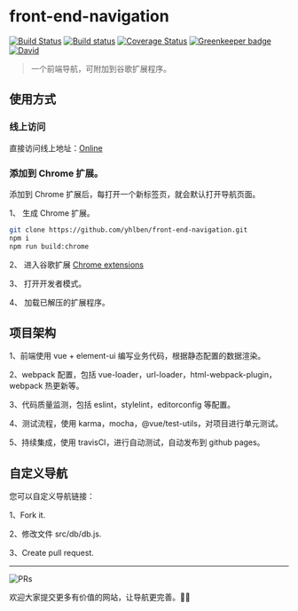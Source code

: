 # front-end-navigation

[![Build Status](https://travis-ci.com/yhlben/front-end-navigation.svg?branch=master)](https://travis-ci.com/yhlben/front-end-navigation)
[![Build status](https://ci.appveyor.com/api/projects/status/jxfwfppagyy4hmi7/branch/master?svg=true)](https://ci.appveyor.com/project/yhlben/front-end-navigation/branch/master)
[![Coverage Status](https://coveralls.io/repos/github/yhlben/front-end-navigation/badge.svg)](https://coveralls.io/github/yhlben/front-end-navigation) [![Greenkeeper badge](https://badges.greenkeeper.io/yhlben/front-end-navigation.svg)](https://greenkeeper.io/)
[![David](https://img.shields.io/david/yhlben/front-end-navigation.svg)](https://david-dm.org/yhlben/front-end-navigation)

> 一个前端导航，可附加到谷歌扩展程序。

## 使用方式

### 线上访问

直接访问线上地址：[Online](https://yhlben.github.io/front-end-navigation/)

### 添加到 Chrome 扩展。

添加到 Chrome 扩展后，每打开一个新标签页，就会默认打开导航页面。

1、 生成 Chrome 扩展。

```sh
git clone https://github.com/yhlben/front-end-navigation.git
npm i
npm run build:chrome
```

2、 进入谷歌扩展 [Chrome extensions](chrome://extensions/)

3、 打开开发者模式。

4、 加载已解压的扩展程序。

## 项目架构

1、前端使用 vue + element-ui 编写业务代码，根据静态配置的数据渲染。

2、webpack 配置，包括 vue-loader，url-loader，html-webpack-plugin，webpack 热更新等。

3、代码质量监测，包括 eslint，stylelint，editorconfig 等配置。

4、测试流程，使用 karma，mocha，@vue/test-utils，对项目进行单元测试。

5、持续集成，使用 travisCI，进行自动测试，自动发布到 github pages。

## 自定义导航

您可以自定义导航链接：

1、Fork it.

2、修改文件 src/db/db.js.

3、Create pull request.

---

![PRs](https://img.shields.io/badge/PRs-welcome-brightgreen.svg?longCache=true&style=flat-square)

欢迎大家提交更多有价值的网站，让导航更完善。💪💪
